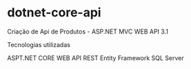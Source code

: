 # dotnet-core-api
Criação de Api de Produtos - ASP.NET MVC WEB API 3.1

Tecnologias utilizadas

ASPT.NET CORE WEB API REST
Entity Framework 
SQL Server
